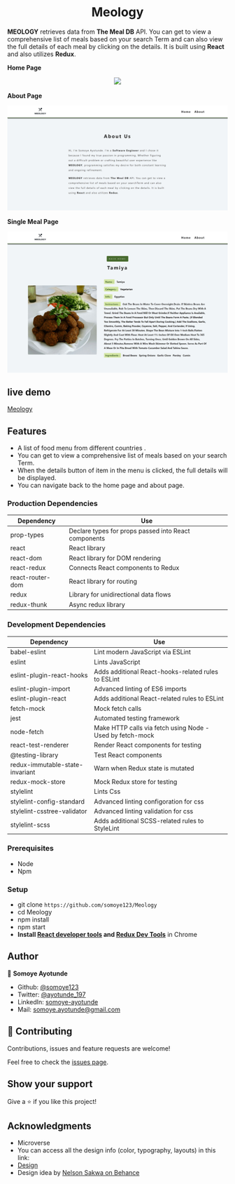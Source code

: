 <h1 align="center">
  Meology
</h1>

<strong>MEOLOGY</strong> retrieves data from <strong>The Meal DB</strong> API. You can get to view a comprehensive list of meals based on your search Term and can also view the full details of each meal by clicking on the details. It is built using <strong>React</strong> and also utilizes <strong>Redux</strong>.

**Home Page**

<p align="center">
  <img src="./Home.png">
</p>

**About Page**

<p align="center">
  <img src="./About.png">
</p>

**Single Meal Page**

<p align="center">
  <img src="./SingleMeal.png">
</p>


## live demo
[Meology](https://somoye-meology.netlify.app)

## Features
- A list of food menu from different countries .
- You can get to view a comprehensive list of meals based on your search Term.
- When the details button of item in the menu is clicked, the full details will be displayed.
- You can navigate back to the home page and about page.

### Production Dependencies

| **Dependency**   | **Use**                                              |
| ---------------- | ---------------------------------------------------- |
| prop-types       | Declare types for props passed into React components |
| react            | React library                                        |
| react-dom        | React library for DOM rendering                      |
| react-redux      | Connects React components to Redux                   |
| react-router-dom | React library for routing                            |
| redux            | Library for unidirectional data flows                |
| redux-thunk      | Async redux library                                  |

### Development Dependencies

| **Dependency**                  | **Use**                                                          |
| ------------------------------- | ---------------------------------------------------------------- |
| babel-eslint                    | Lint modern JavaScript via ESLint                                |
| eslint                          | Lints JavaScript                                                 |
| eslint-plugin-react-hooks       | Adds additional React-hooks-related rules to ESLint              |
| eslint-plugin-import            | Advanced linting of ES6 imports                                  |
| eslint-plugin-react             | Adds additional React-related rules to ESLint                    |
| fetch-mock                      | Mock fetch calls                                                 |
| jest                            | Automated testing framework                                      |
| node-fetch                      | Make HTTP calls via fetch using Node - Used by fetch-mock        |
| react-test-renderer             | Render React components for testing                              |
| @testing-library                | Test React components                                            |
| redux-immutable-state-invariant | Warn when Redux state is mutated                                 |
| redux-mock-store                | Mock Redux store for testing                                     |
| stylelint                       | Lints Css                                                        |
| stylelint-config-standard       | Advanced linting configoration for css                           |
| stylelint-csstree-validator     | Advanced linting validation for css                              |
| stylelint-scss                  | Adds additional SCSS-related rules to StyleLint                  |

### Prerequisites

- Node
- Npm

### Setup

- git clone `https://github.com/somoye123/Meology`
- cd Meology
- npm install
- npm start
- **Install [React developer tools](https://chrome.google.com/webstore/detail/react-developer-tools/fmkadmapgofadopljbjfkapdkoienihi?hl=en) and [Redux Dev Tools](https://chrome.google.com/webstore/detail/redux-devtools/lmhkpmbekcpmknklioeibfkpmmfibljd?hl=en)** in Chrome

## Author

👤 **Somoye Ayotunde**

- Github: [@somoye123](https://github.com/somoye123)
- Twitter: [@ayotunde_197](https://twitter.com/ayotunde_197)
- LinkedIn: [somoye-ayotunde](https://www.linkedin.com/in/somoye-ayotunde)
- Mail: [somoye.ayotunde@gmail.com](somoye.ayotunde@gmail.com)


## 🤝 Contributing

Contributions, issues and feature requests are welcome!

Feel free to check the [issues page](https://github.com/somoye123/Meology/issues).

## Show your support

Give a ⭐️ if you like this project!

## Acknowledgments
  - Microverse
  - You can access all the design info (color, typography, layouts) in this link:
  - [Design](https://www.behance.net/gallery/31579789/Ballhead-App-(Free-PSDs))
  - Design idea by [Nelson Sakwa on Behance](https://www.behance.net/sakwadesignstudio)
